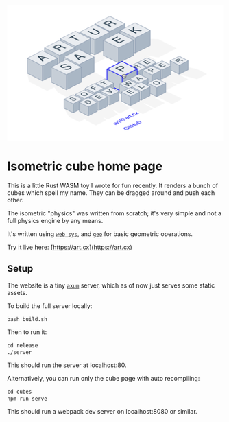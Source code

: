 <p align=center><a href="https://art.cx"><img src="preview.png" alt="Preview" width=600 /></a></p>

# Isometric cube home page

This is a little Rust WASM toy I wrote for fun recently. It renders a bunch of cubes
which spell my name. They can be dragged around and push each other.

The isometric "physics" was written from scratch; it's very simple and not a full physics engine by any means.

It's written using [`web_sys`](https://docs.rs/web-sys/latest/web_sys/), and [`geo`](https://docs.rs/geo/latest/geo/) for basic geometric operations.

Try it live here: [https://art.cx](https://art.cx)

## Setup

The website is a tiny [`axum`](https://github.com/tokio-rs/axum/tree/main) server, which as of now just serves some static assets.

To build the full server locally:

```
bash build.sh
```

Then to run it:

```
cd release
./server
```

This should run the server at localhost:80.

Alternatively, you can run only the cube page with auto recompiling:

```
cd cubes
npm run serve
```

This should run a webpack dev server on localhost:8080 or similar.
